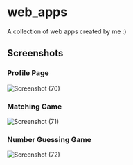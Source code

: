 # web_apps

A collection of web apps created by me :)

## Screenshots

### Profile Page

![Screenshot (70)](https://user-images.githubusercontent.com/119779217/206814297-71189362-83a5-4af6-a59b-4b004d6fc134.png)

### Matching Game

![Screenshot (71)](https://user-images.githubusercontent.com/119779217/206814303-2d43d8fb-a472-4d70-a007-f5d3a39a2a08.png)

### Number Guessing Game

![Screenshot (72)](https://user-images.githubusercontent.com/119779217/206814313-14a2111f-a4cc-4686-8b5e-393d1fd2f0c3.png)
